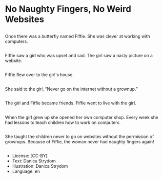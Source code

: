 # No Naughty Fingers, No Weird Websites

##
Once there was a
butterfly named Fiffie.
She was clever at
working with
computers.

##
Fiffie saw a girl who was
upset and sad.
The girl saw a nasty
picture on a website.

##
Fiffie flew over to the
girl's house.

##
She said to the girl,
“Never go on the
internet without a
grownup.”

##
The girl and Fiffie
became friends.
Fiffie went to live with
the girl.

##
When the girl grew up
she opened her own
computer shop.
Every week she had
lessons to teach
children how to work on
computers.

##
She taught the children
never to go on websites
without the permission
of grownups.
Because of Fiffie, the
woman never had
naughty fingers again!

##
* License: [CC-BY]
* Text: Danica Strydom
* Illustration: Danica Strydom
* Language: en
